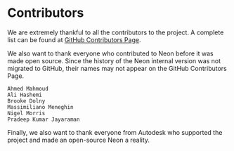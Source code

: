 # Contributors 

We are extremely thankful to all the contributors to the project.
A complete list can be found at [GitHub Contributors Page](https://github.com/Autodesk/Neon/graphs/contributors).

We also want to thank everyone who contributed to Neon before it was made open source. 
Since the history of the Neon internal version was not migrated to GitHub, their names may not appear on the GitHub Contributors Page.

```
Ahmed Mahmoud
Ali Hashemi
Brooke Dolny
Massimiliano Meneghin
Nigel Morris
Pradeep Kumar Jayaraman
```

Finally, we also want to thank everyone from Autodesk who supported the project and made an open-source Neon a reality. 